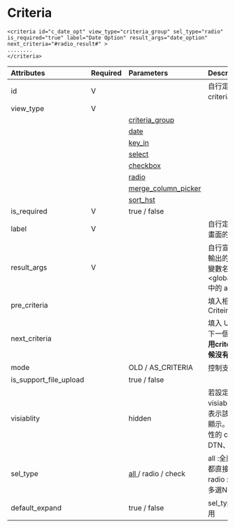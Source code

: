 # Criteria

```markup
<criteria id="c_date_opt" view_type="criteria_group" sel_type="radio" 
is_required="true" label="Date Option" result_args="date_option" 
next_criteria="#radio_result#" >
........
</criteria>
```

| Attributes | Required | Parameters | Description |
| :--- | :--- | :--- | :--- |
| id | V |  | 自行定義可識別 criteria 的 ID |
| view\_type | V |  |  |
|  |  | [criteria\_group](../criteria-group/) |  |
|  |  | [date](../date-option/) |  |
|  |  | [key\_in](../key-in/) |  |
|  |  | [select](../select/) |  |
|  |  | [checkbox](../checkbox/) |  |
|  |  | [radio](../radio-button.md) |  |
|  |  | [merge\_column\_picker](../merge_column_picker.md) |  |
|  |  | [sort\_hst](../sort_hst.md) |  |
| is\_required | V | true / false |  |
| label | V |  | 自行定義要顯示在UI  畫面的 Criteria 名稱 |
| result\_args | V |  | 自行宣告該 Criteria 輸出的變數名稱，該變數名稱，將對應到&lt;global\_arfs\_define&gt; 中的  arg\_name |
| pre\_criteria |  |  | 填入相依的前一個 Criteira ID |
| next\_criteria |  |  | 填入 UI 畫面要出現的下一個 Criteria ID \(**使用criteria\_group的時候沒有用**\) |
| mode |  | OLD / AS\_CRITERIA | 控制支援模式 |
| is\_support\_file\_upload |  | true / false |  |
| visiablity |  | hidden | 若設定 visiablity="hidden"，表示該 criteria 隱藏不顯示。 目前提供此屬性的 criteria 有 : DTN、WTD、MTD |
| sel\_type |  | [all ](../criteria-group/expand_or_collapse.md)/ radio / check | all :全部sub criteria 都直接出現 \(default\)        radio : 多選一                                                      check : 多選N 模式 |
| default\_expand |  | true / false | sel\_type= all 才有作用 |



